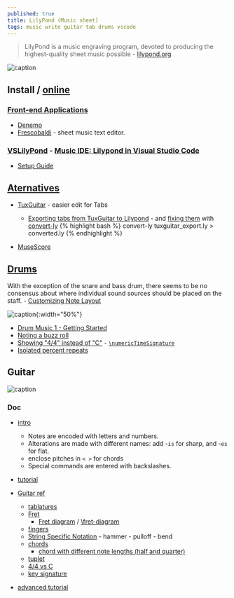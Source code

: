 ```yaml
---
published: true
title: LilyPond (Music sheet)
tags: music write guitar tab drums vscode
---
```

> LilyPond is a music engraving program, devoted to producing the highest-quality sheet music possible - [lilypond.org](http://lilypond.org/)

![caption](http://lilypond.org/pictures/bwv861-lilypond.png)


## Install / [online](https://www.hacklily.org/)

### [Front-end Applications](http://lilypond.org/easier-editing.html)
- [Denemo](http://denemo.org/)
- [Frescobaldi](https://www.frescobaldi.org/) - sheet music text editor.

### [VSLilyPond](https://github.com/lhl2617/VSLilyPond) - [Music IDE: Lilypond in Visual Studio Code](https://blog.anonymous-function.net/2017/10/24/music-ide-lilypond-in-visual-studio-code/)
- [Setup Guide](https://github.com/lhl2617/VSLilyPond/blob/HEAD/docs/INSTALL.md)

## [Aternatives](http://linuxmao.org/Le+coin+des+guitaristes)
- [TuxGuitar](http://tuxguitar.com.ar/) - easier edit for Tabs
 	- [Exporting tabs from TuxGuitar to Lilypond](https://music.stackexchange.com/questions/101453/exporting-tabs-from-tuxguitar-to-lilypond) - and [fixing them](https://piware.de/post/2018-09-16-gavis-song/) with [convert-ly](https://lilypond.org/doc/v2.18/Documentation/usage/updating-files-with-convert_002dly.en.html)
{% highlight bash %}
convert-ly tuxguitar_export.ly > converted.ly
{% endhighlight %}

- [MuseScore](https://musescore.org/en)

## [Drums](https://lilypond.org/doc/v2.21/Documentation/notation/common-notation-for-percussion)

With the exception of the snare and bass drum, there seems to be no consensus about where individual sound sources should be placed on the staff. - [Customizing Note Layout](https://lilypondcookbook.com/post/74735874981/drum-music-4-customizing-note-layout)

![caption](https://64.media.tumblr.com/ab9a01eb87df7f315a9818b134f59ada/tumblr_inline_p8ane5clc81synrls_500.png){:width="50%"}

- [Drum Music 1 - Getting Started](https://lilypondcookbook.com/post/74312396803/drum-music-1-getting-started)
- [Noting a buzz roll](https://lilypondcookbook.com/post/108846925424/noting-a-buzz-roll)
- [Showing "4/4" instead of "C"](https://lists.gnu.org/archive/html/lilypond-user/2010-11/msg00326.html) -  [`\numericTimeSignature`](http://lilypond.org/doc/v2.12/Documentation/user/lilypond/Displaying-rhythms#Time-signature)
- [Isolated percent repeats](https://lilypond.org/doc/v2.22/Documentation/snippets/repeats#repeats-isolated-percent-repeats)

## Guitar
![caption](https://lilypond.org/doc/v2.22/Documentation/24/lily-9d3837f7.png)

### Doc
- [intro](https://lilypond.org/website/text-input.html)
	- Notes are encoded with letters and numbers. 
    - Alterations are made with different names: add -`is` for sharp, and -`es` for flat.
    - enclose pitches in `< >` for chords
    - Special commands are entered with backslashes.
- [tutorial](http://lilypond.org/doc/v2.22/Documentation/learning/simple-notation)
- [Guitar ref](http://lilypond.org/doc/v2.19/Documentation/notation/common-notation-for-fretted-strings.en.html)
	- [tablatures](https://lilypond.org/doc/v2.22/Documentation/notation/common-notation-for-fretted-strings#default-tablatures)
    - [Fret](https://lilypond.org/doc/v2.22/Documentation/notation/common-notation-for-fretted-strings#custom-tablatures)
		- [Fret diagram](https://lsr.di.unimi.it/LSR/Search?q=fret-diagram) / [\fret-diagram](https://lilypond.org/doc/v2.19/Documentation/notation/instrument-specific-markup.en.html)
	- [fingers](https://lilypond.org/doc/v2.19/Documentation/notation/common-notation-for-fretted-strings.en.html#right_002dhand-fingerings)
    - [String Specific Notation](https://lilypondcookbook.com/post/83531286313/fretted-strings-3-string-specific-notation) - hammer - pulloff - bend
	- [chords](https://lilypond.org/doc/v2.22/Documentation/notation/chord-notation)
    	- [chord with different note lengths (half and quarter)](https://music.stackexchange.com/questions/92313/music-engraving-chord-with-different-note-lengths-half-and-quarterlil)
    - [tuplet](https://lilypond.org/doc/v2.19/Documentation/notation/writing-rhythms.en.html#tuplets)
    - [4/4 vs C](https://www.mymusictheory.com/learn-music-theory/reference/347-time-signatures-4-4-or-c)
    - [key signature](https://lilypond.org/doc/v2.18/Documentation/learning/accidentals-and-key-signatures.en.html)
    
- [advanced tutorial](http://www.artsulger.com/2007/03/lilypond-notation-program.html)




